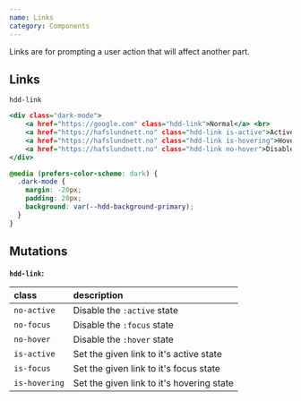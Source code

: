 ```yaml
---
name: Links
category: Components
---
```


Links are for prompting a user action that will affect another part. 

## Links
`hdd-link`

```links.html
<div class="dark-mode">
    <a href="https://google.com" class="hdd-link">Normal</a> <br>
    <a href="https://hafslundnett.no" class="hdd-link is-active">Active</a><br>
    <a href="https://hafslundnett.no" class="hdd-link is-hovering">Hovered</a><br>
    <a href="https://hafslundnett.no" class="hdd-link no-hover">Disabled hover state</a><br>
</div>
```


```links.css hidden
@media (prefers-color-scheme: dark) {
  .dark-mode {
    margin: -20px;
    padding: 20px;
    background: var(--hdd-background-primary);
  }
}
```

## Mutations
**`hdd-link`:**

| class | description|
| :--- | :--- |
| `no-active` | Disable the `:active` state|
| `no-focus` | Disable the `:focus` state |
| `no-hover` | Disable the `:hover` state |
| `is-active` | Set the given link to it's active state |
| `is-focus` | Set the given link to it's focus state  |
| `is-hovering` | Set the given link to it's hovering state  |

